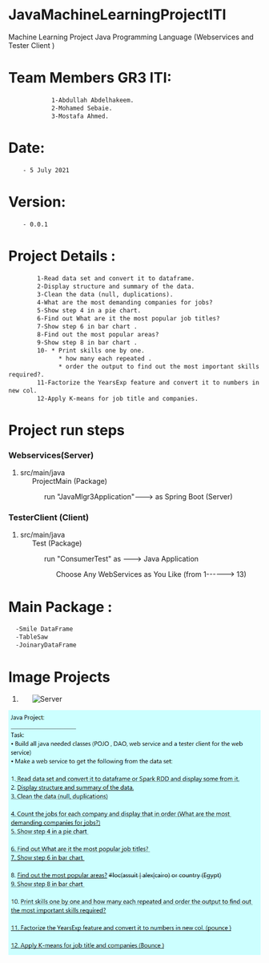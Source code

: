 # JavaMachineLearningProjectITI
Machine Learning Project Java Programming Language (Webservices and  Tester Client ) 
# Team Members GR3 ITI:							  						                       
 				1-Abdullah Abdelhakeem.											                     
 				2-Mohamed Sebaie.													                       
 				3-Mostafa Ahmed.													                       	
# Date: 
        - 5 July 2021																                         
# Version: 
        - 0.0.1																	                             
# Project Details :																                       
 			1-Read data set and convert it to dataframe.							                  
 			2-Display structure and summary of the data.							                  
 			3-Clean the data (null, duplications).									                    
 			4-What are the most demanding companies for jobs?						                
 			5-Show step 4 in a pie chart.											                          
 			6-Find out What are it the most popular job titles? 					              
 			7-Show step 6 in bar chart .											                          
 			8-Find out the most popular areas?										                      
 			9-Show step 8 in bar chart .											                          
 			10- * Print skills one by one.											                        
 				  * how many each repeated .											                          
 				  * order the output to find out the most important skills required?.	      
 			11-Factorize the YearsExp feature and convert it to numbers in new col.     
 			12-Apply K-means for job title and companies.	 
 
 <h1>Project run steps</h1>
<h3>Webservices(Server)</h3>
<ol>
  <li>src/main/java
  <ul>ProjectMain (Package)
  <ul>run "JavaMlgr3Application"---> as Spring Boot (Server) </ul></ul></li>
</ol> 
<h3>TesterClient (Client)</h3>
<ol>
  <li>src/main/java
  <ul>Test (Package)
 <ul>run "ConsumerTest" as ---> Java Application <ul>Choose Any WebServices as You Like (from 1------> 13)</ul></ul></ul></li>
</ol> 

 
 
# Main Package : 
      -Smile DataFrame 
      -TableSaw
      -JoinaryDataFrame     
     
<h1>Image Projects</h1>
<ol>
  <li> <ul><img  src="Img_projects/Server.PNG" alt="Server"/></ul></li>
</ol> 
 																					                                        
<img  src="Description.PNG" alt="Project Description"/>
